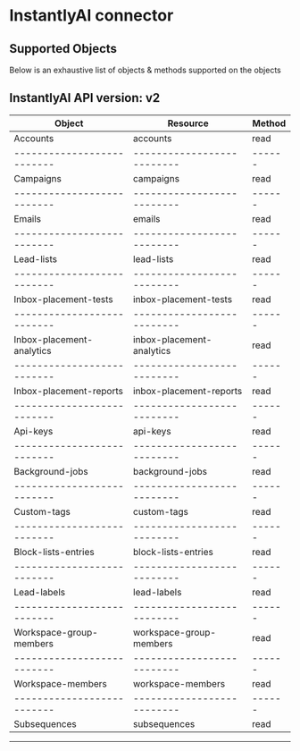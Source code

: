 # InstantlyAI connector


## Supported Objects 
Below is an exhaustive list of objects & methods supported on the objects

InstantlyAI API version: v2
------------------------------------------------------------------
| Object                    | Resource                  | Method |
| --------------------------| --------------------------| ------ |
| Accounts                  | accounts                  | read   |
| --------------------------| --------------------------| ------ |
| Campaigns                 | campaigns                 | read   |
| --------------------------| --------------------------| ------ |
| Emails                    | emails                    | read   |
| --------------------------| --------------------------| ------ |
| Lead-lists                | lead-lists                | read   |
| --------------------------| --------------------------| ------ |
| Inbox-placement-tests     | inbox-placement-tests     | read   |
| --------------------------| --------------------------| ------ |
| Inbox-placement-analytics | inbox-placement-analytics | read   |
| --------------------------| --------------------------| ------ |
| Inbox-placement-reports   | inbox-placement-reports   | read   |
| --------------------------| --------------------------| ------ |
| Api-keys                  | api-keys                  | read   |
| --------------------------| --------------------------| ------ |
| Background-jobs           | background-jobs           | read   |
| --------------------------| --------------------------| ------ |
| Custom-tags               | custom-tags               | read   |
| --------------------------| --------------------------| ------ |
| Block-lists-entries       | block-lists-entries       | read   |
| --------------------------| --------------------------| ------ |
| Lead-labels               | lead-labels               | read   |
| --------------------------| --------------------------| ------ |
| Workspace-group-members   | workspace-group-members   | read   |
| --------------------------| --------------------------| ------ |
| Workspace-members         | workspace-members         | read   |
| --------------------------| --------------------------| ------ |
| Subsequences              |subsequences               | read   |
------------------------------------------------------------------

